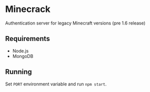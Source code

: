 # Minecrack

Authentication server for legacy Minecraft versions (pre 1.6 release)

## Requirements
* Node.js
* MongoDB

## Running

Set `PORT` environment variable and run `npm start`.